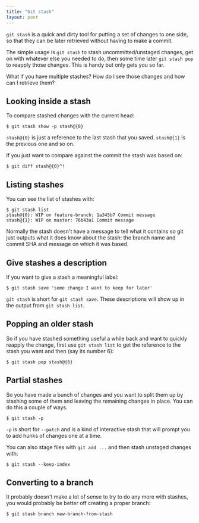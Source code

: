 ```yaml
---
title: "Git stash"
layout: post
---
```


`git stash` is a quick and dirty tool for putting a set of changes to
one side, so that they can be later retrieved without having to make a
commit.

The simple usage is `git stash` to stash uncommitted/unstaged changes,
get on with whatever else you needed to do, then some time later `git
stash pop` to reapply those changes. This is handy but only gets you so
far.

What if you have multiple stashes? How do I see those changes and how
can I retrieve them?

## Looking inside a stash

To compare stashed changes with the current head:

    $ git stash show -p stash@{0}

`stash@{0}` is just a reference to the last stash that you saved.
`stash@{1}` is the previous one and so on.

If you just want to compare against the commit the stash was based on:

    $ git diff stash@{0}^!

## Listing stashes

You can see the list of stashes with:

    $ git stash list
    stash@{0}: WIP on feature-branch: 1a345b7 Commit message
    stash@{1}: WIP on master: 76b43a1 Commit message

Normally the stash doesn't have a message to tell what it contains so
git just outputs what it does know about the stash: the branch name and
commit SHA and message on which it was based.

## Give stashes a description

If you want to give a stash a meaningful label:

    $ git stash save 'some change I want to keep for later'

`git stash` is short for `git stash save`. These descriptions will show
up in the output from `git stash list`.

## Popping an older stash

So if you have stashed something useful a while back and want to quickly
reapply the change, first use `git stash list` to get the reference to
the stash you want and then (say its number 6):

    $ git stash pop stash@{6}

## Partial stashes

So you have made a bunch of changes and you want to split them up by
stashing some of them and leaving the remaining changes in place. You
can do this a couple of ways.

    $ git stash -p

`-p` is short for `--patch` and is a kind of interactive stash that will
prompt you to add hunks of changes one at a time.

You can also stage files with `git add ...` and then stash unstaged
changes with:

    $ git stash --keep-index

## Converting to a branch

It probably doesn't make a lot of sense to try to do any more with
stashes, you would probably be better off creating a proper branch:

    $ git stash branch new-branch-from-stash

